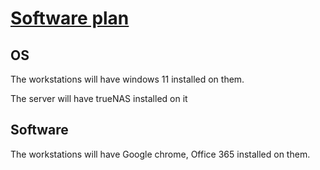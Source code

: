 # <u>**Software plan**</u>

## OS

The workstations will have windows 11 installed on them.

The server will have trueNAS installed on it

## Software

The workstations will have Google chrome, Office 365 installed on them.
